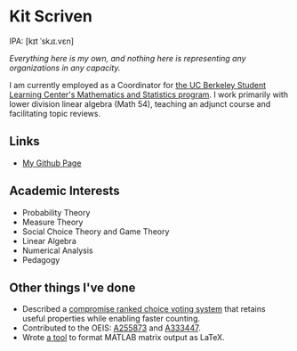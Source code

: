 # Kit Scriven
IPA: \[kɪt ˈskɹɪ.vɛn]

*Everything here is my own, and nothing here is representing any organizations in any capacity.*

I am currently employed as a Coordinator for [the UC Berkeley Student Learning Center's Mathematics and Statistics program](https://slc.berkeley.edu/mathematics-and-statistics). I work primarily with lower division linear algebra (Math 54), teaching an adjunct course and facilitating topic reviews. 

## Links
* [My Github Page](https://github.com/KitScriven)

## Academic Interests
* Probability Theory
* Measure Theory
* Social Choice Theory and Game Theory
* Linear Algebra
* Numerical Analysis
* Pedagogy

## Other things I've done
* Described a [compromise ranked choice voting system](https://github.com/KitScriven/cumulative-majority-runoff-voting/blob/main/multiple-round-electoral-system-2021-02-05.pdf) that retains useful properties while enabling faster counting.
* Contributed to the OEIS: [A255873](https://oeis.org/A255873) and [A333447](https://oeis.org/A333447).
* Wrote [a tool](https://github.com/KitScriven/MATLAB-LaTeX) to format MATLAB matrix output as LaTeX.